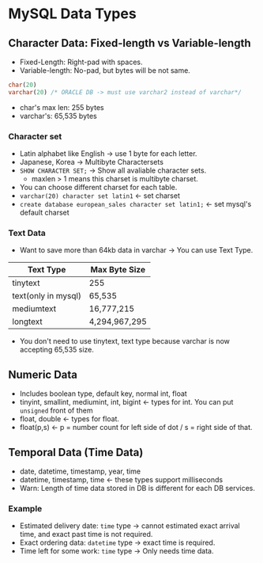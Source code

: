 # MySQL Data Types
## Character Data: Fixed-length vs Variable-length
* Fixed-Length: Right-pad with spaces.
* Variable-length: No-pad, but bytes will be not same.

```sql
char(20)
varchar(20) /* ORACLE DB -> must use varchar2 instead of varchar*/
```  
* char's max len: 255 bytes
* varchar's: 65,535 bytes
  
### Character set
* Latin alphabet like English -> use 1 byte for each letter.
* Japanese, Korea -> Multibyte Charactersets
* `SHOW CHARACTER SET;` -> Show all avaliable character sets.
  * maxlen > 1 means this charset is multibyte charset.
* You can choose different charset for each table.
* `varchar(20) character set latin1` <- set charset
* `create database european_sales character set latin1;` <- set mysql's default charset

### Text Data
* Want to save more than 64kb data in varchar -> You can use Text Type.

|Text Type|Max Byte Size|
|---|---|
|tinytext|255|
|text(only in mysql)|65,535|
|mediumtext|16,777,215|
|longtext|4,294,967,295|
  
* You don't need to use tinytext, text type because varchar is now accepting 65,535 size.

## Numeric Data
* Includes boolean type, default key, normal int, float
* tinyint, smallint, mediumint, int, bigint <- types for int. You can put `unsigned` front of them
* float, double <- types for float.
* float(p,s) <- p = number count for left side of dot / s = right side of that.

## Temporal Data (Time Data)
* date, datetime, timestamp, year, time
* datetime, timestamp, time <- these types support milliseconds
* Warn: Length of time data stored in DB is different for each DB services.

### Example
* Estimated delivery date: `time` type -> cannot estimated exact arrival time, and exact past time is not required.
* Exact ordering data: `datetime` type -> exact time is required.
* Time left for some work: `time` type -> Only needs time data.